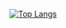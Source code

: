 [![Top Langs](https://github-readme-stats.vercel.app/api/top-langs/?username=diogocezar)](https://github.com/anuraghazra/github-readme-stats)
